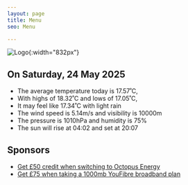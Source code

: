 ```yaml
---
layout: page
title: Menu
seo: Menu

---
```


![Logo](/images/logo.jpg){:width="832px"}

<!-- weather_marker starts -->
## On Saturday, 24 May 2025

- The average temperature today is 17.57˚C,
- With highs of 18.32˚C and lows of 17.05˚C,
- It may feel like 17.34˚C with light rain
- The wind speed is 5.14m/s and visibility is 10000m
- The pressure is 1010hPa and humidity is 75%
- The sun will rise at 04:02 and set at 20:07

<!-- weather_marker ends -->

## Sponsors

- [Get £50 credit when switching to Octopus Energy](https://bit.ly/3oD1nnS)
- [Get £75 when taking a 1000mb YouFibre broadband plan](https://aklam.io/91zWhU?)
